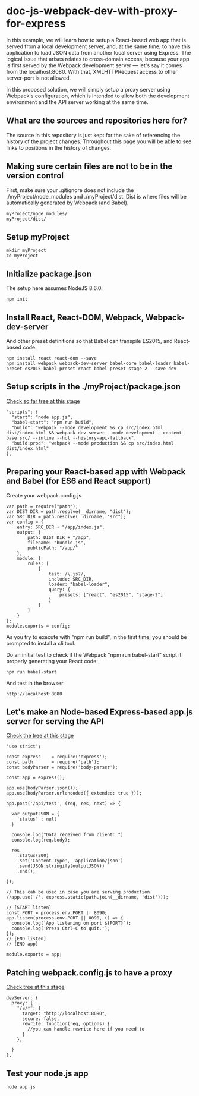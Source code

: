 # doc-js-webpack-dev-with-proxy-for-express

In this example, we will learn how to setup a React-based web app that is served from a local development server, and, at the same time, to have this application to load JSON data from another local server using Express. The logical issue that arises relates to cross-domain access; because your app is first served by the Webpack development server — let's say it comes from the localhost:8080. With that, XMLHTTPRequest access to other server-port is not allowed.

In this proposed solution, we will simply setup a proxy server using Webpack's configuration, which is intended to allow both the development environment and the API server working at the same time.  

## What are the sources and repositories here for?

The source in this repository is just kept for the sake of referencing the history of the project changes. Throughout this page you will be able to see links to positions in the history of changes.   

## Making sure certain files are not to be in the version control

First, make sure your .gitignore does not include the ./myProject/node_modules and ./myProject/dist. Dist is where files will be automatically generated by Webpack (and Babel).

```
myProject/node_modules/
myProject/dist/
```

## Setup myProject

```
mkdir myProject
cd myProject
```

## Initialize package.json  

The setup here assumes NodeJS 8.6.0.

```
npm init  
```

## Install React, React-DOM, Webpack, Webpack-dev-server

And other preset definitions so that Babel can transpile ES2015, and React-based code.

```
npm install react react-dom --save
npm install webpack webpack-dev-server babel-core babel-loader babel-preset-es2015 babel-preset-react babel-preset-stage-2 --save-dev
```

## Setup scripts in the ./myProject/package.json

[Check so far tree at this stage](https://github.com/taboca/doc-js-webpack-dev-with-proxy-for-express/tree/8c2acc960ccb4ee9c043f160544b3cc0c964a929)

```
"scripts": {
  "start": "node app.js",
  "babel-start": "npm run build",
  "build": "webpack --mode development && cp src/index.html dist/index.html && webpack-dev-server --mode development --content-base src/ --inline --hot --history-api-fallback",
  "build:prod": "webpack --mode production && cp src/index.html dist/index.html"
},
```

## Preparing your React-based app with Webpack and Babel (for ES6 and React support)

Create your webpack.config.js

```
var path = require("path");
var DIST_DIR = path.resolve(__dirname, "dist");
var SRC_DIR = path.resolve(__dirname, "src");
var config = {
    entry: SRC_DIR + "/app/index.js",
    output: {
        path: DIST_DIR + "/app",
        filename: "bundle.js",
        publicPath: "/app/"
    },
    module: {
        rules: [
            {
                test: /\.js?/,
                include: SRC_DIR,
                loader: "babel-loader",
                query: {
                    presets: ["react", "es2015", "stage-2"]
                }
            }
        ]
    }
};
module.exports = config;

```

As you try to execute with "npm run build", in the first time, you should be prompted to install a cli tool.

Do an initial test to check if the Webpack "npm run babel-start" script it properly generating your React code:

```
npm run babel-start
```

And test in the browser

```
http://localhost:8080
```

## Let's make an Node-based Express-based app.js server for serving the API

[Check the tree at this stage](https://github.com/taboca/doc-js-webpack-dev-with-proxy-for-express/tree/2c278a60adeb07b29fc55402d9753a651e500a90)

```
'use strict';

const express    = require('express');
const path       = require('path');
const bodyParser = require('body-parser');

const app = express();

app.use(bodyParser.json());
app.use(bodyParser.urlencoded({ extended: true }));

app.post('/api/test', (req, res, next) => {

  var outputJSON = {
    'status' : null
  }

  console.log("Data received from client: ")
  console.log(req.body);

  res
    .status(200)
    .set('Content-Type', 'application/json')
    .send(JSON.stringify(outputJSON))
    .end();

});

// This cab be used in case you are serving production
//app.use('/', express.static(path.join(__dirname, 'dist')));

// [START listen]
const PORT = process.env.PORT || 8090;
app.listen(process.env.PORT || 8090, () => {
  console.log(`App listening on port ${PORT}`);
  console.log('Press Ctrl+C to quit.');
});
// [END listen]
// [END app]

module.exports = app;

```

## Patching webpack.config.js to have a proxy

[Check tree at this stage](https://github.com/taboca/doc-js-webpack-dev-with-proxy-for-express/tree/6da4a206ccfe8978e01937d705fa7cf694cb86e7)

```
devServer: {
  proxy: {
    "/a/*": {
      target: "http://localhost:8090",
      secure: false,
      rewrite: function(req, options) {
        //you can handle rewrite here if you need to
      }
    },

  }
},

```
## Test your node.js app

```
node app.js  
```
